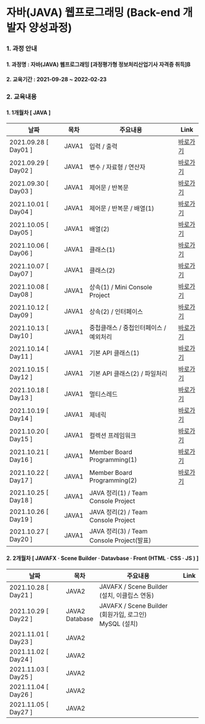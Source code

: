 # 자바(JAVA) 웹프로그래밍 (Back-end 개발자 양성과정)

### 1. 과정 안내  
#### 1. 과정명 : 자바(JAVA) 웹프로그래밍 [과정평가형 정보처리산업기사 자격증 취득]B
#### 2. 교육기간 : 2021-09-28 ~ 2022-02-23

### 2. 교육내용  
#### 1. 1개월차 [ JAVA ]
|날짜|목차|주요내용|Link|
|----|----|---------|----|
|2021.09.28 [ Day01 ]|JAVA1|입력 / 출력|[바로가기](https://github.com/yongbeomj/ezen-education/tree/main/java11/src/Day01)|
|2021.09.29 [ Day02 ]|JAVA1|변수 / 자료형 / 연산자|[바로가기](https://github.com/yongbeomj/ezen-education/tree/main/java11/src/Day02)|
|2021.09.30 [ Day03 ]|JAVA1|제어문 / 반복문|[바로가기](https://github.com/yongbeomj/ezen-education/tree/main/java11/src/Day03)|
|2021.10.01 [ Day04 ]|JAVA1|제어문 / 반복문 / 배열(1)|[바로가기](https://github.com/yongbeomj/ezen-education/tree/main/java11/src/Day04)|
|2021.10.05 [ Day05 ]|JAVA1|배열(2)|[바로가기](https://github.com/yongbeomj/ezen-education/tree/main/java11/src/Day05)|
|2021.10.06 [ Day06 ]|JAVA1|클래스(1)|[바로가기](https://github.com/yongbeomj/ezen-education/tree/main/java11/src/Day06)|
|2021.10.07 [ Day07 ]|JAVA1|클래스(2)|[바로가기](https://github.com/yongbeomj/ezen-education/tree/main/java11/src/Day07)|
|2021.10.08 [ Day08 ]|JAVA1|상속(1) / Mini Console Project|[바로가기](https://github.com/yongbeomj/ezen-education/tree/main/java11/src/Day08)| 
|2021.10.12 [ Day09 ]|JAVA1|상속(2) / 인터페이스|[바로가기](https://github.com/yongbeomj/ezen-education/tree/main/java11/src/Day09)|  
|2021.10.13 [ Day10 ]|JAVA1|중첩클래스 / 중첩인터페이스 / 예외처리|[바로가기](https://github.com/yongbeomj/ezen-education/tree/main/java11/src/Day10)|  
|2021.10.14 [ Day11 ]|JAVA1|기본 API 클래스(1)|[바로가기](https://github.com/yongbeomj/ezen-education/tree/main/java11/src/Day11)|  
|2021.10.15 [ Day12 ]|JAVA1|기본 API 클래스(2) / 파일처리|[바로가기](https://github.com/yongbeomj/ezen-education/tree/main/java11/src/Day12)|
|2021.10.18 [ Day13 ]|JAVA1|멀티스레드|[바로가기](https://github.com/yongbeomj/ezen-education/tree/main/java11/src/Day13)|
|2021.10.19 [ Day14 ]|JAVA1|제네릭|[바로가기](https://github.com/yongbeomj/ezen-education/tree/main/java11/src/Day14)|
|2021.10.20 [ Day15 ]|JAVA1|컬렉션 프레임워크|[바로가기](https://github.com/yongbeomj/ezen-education/tree/main/java11/src/Day15)|
|2021.10.21 [ Day16 ]|JAVA1|Member Board Programming(1)|[바로가기](https://github.com/yongbeomj/ezen-education/tree/main/JavaProject_MemberBoard)|
|2021.10.22 [ Day17 ]|JAVA1|Member Board Programming(2)|[바로가기](https://github.com/yongbeomj/ezen-education/tree/main/JavaProject_MemberBoard)|
|2021.10.25 [ Day18 ]|JAVA1|JAVA 정리(1) / Team Console Project||
|2021.10.26 [ Day19 ]|JAVA1|JAVA 정리(2) / Team Console Project||
|2021.10.27 [ Day20 ]|JAVA1|JAVA 정리(3) / Team Console Project(발표)||

#### 2. 2개월차 [ JAVAFX · Scene Builder · Datavbase · Front (HTML · CSS · JS ) ]
|날짜|목차|주요내용|Link|
|----|----|---------|----|
|2021.10.28 [ Day21 ]|JAVA2|JAVAFX / Scene Builder (설치, 이클립스 연동)||
|2021.10.29 [ Day22 ]|JAVA2 <br> Database </br>|JAVAFX / Scene Builder (회원가입, 로그인) <br> MySQL (설치) </br>||
|2021.11.01 [ Day23 ]|JAVA2|||
|2021.11.02 [ Day24 ]|JAVA2|||
|2021.11.03 [ Day25 ]|JAVA2|||
|2021.11.04 [ Day26 ]|JAVA2|||
|2021.11.05 [ Day27 ]|JAVA2|||
